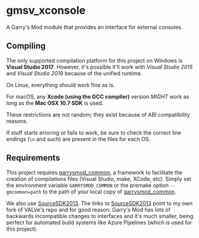 # gmsv\_xconsole

A Garry's Mod module that provides an interface for external consoles.

## Compiling

The only supported compilation platform for this project on Windows is **Visual Studio 2017**. However, it's possible it'll work with *Visual Studio 2015* and *Visual Studio 2019* because of the unified runtime.

On Linux, everything should work fine as is.

For macOS, any **Xcode (using the GCC compiler)** version *MIGHT* work as long as the **Mac OSX 10.7 SDK** is used.

These restrictions are not random; they exist because of ABI compatibility reasons.

If stuff starts erroring or fails to work, be sure to check the correct line endings (`\n` and such) are present in the files for each OS.

## Requirements

This project requires [garrysmod\_common][1], a framework to facilitate the creation of compilations files (Visual Studio, make, XCode, etc). Simply set the environment variable `GARRYSMOD_COMMON` or the premake option `--gmcommon=path` to the path of your local copy of [garrysmod\_common][1].

We also use [SourceSDK2013][2]. The links to [SourceSDK2013][2] point to my own fork of VALVe's repo and for good reason: Garry's Mod has lots of backwards incompatible changes to interfaces and it's much smaller, being perfect for automated build systems like Azure Pipelines (which is used for this project).

  [1]: https://github.com/danielga/garrysmod_common
  [2]: https://github.com/danielga/sourcesdk-minimal
